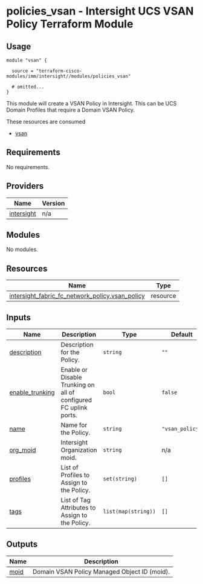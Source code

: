 # policies_vsan - Intersight UCS VSAN Policy Terraform Module

## Usage

```hcl
module "vsan" {

  source = "terraform-cisco-modules/imm/intersight//modules/policies_vsan"

  # omitted...
}
```

This module will create a VSAN Policy in Intersight.  This can be UCS Domain Profiles that require a Domain VSAN Policy.  

These resources are consumed

* [vsan](https://registry.terraform.io/providers/CiscoDevNet/intersight/latest/docs/resources/fabric_fc_network_policy)

<!-- BEGINNING OF PRE-COMMIT-TERRAFORM DOCS HOOK -->
## Requirements

No requirements.

## Providers

| Name | Version |
|------|---------|
| <a name="provider_intersight"></a> [intersight](#provider\_intersight) | n/a |

## Modules

No modules.

## Resources

| Name | Type |
|------|------|
| [intersight_fabric_fc_network_policy.vsan_policy](https://registry.terraform.io/providers/CiscoDevNet/intersight/latest/docs/resources/fabric_fc_network_policy) | resource |

## Inputs

| Name | Description | Type | Default | Required |
|------|-------------|------|---------|:--------:|
| <a name="input_description"></a> [description](#input\_description) | Description for the Policy. | `string` | `""` | no |
| <a name="input_enable_trunking"></a> [enable\_trunking](#input\_enable\_trunking) | Enable or Disable Trunking on all of configured FC uplink ports. | `bool` | `false` | no |
| <a name="input_name"></a> [name](#input\_name) | Name for the Policy. | `string` | `"vsan_policy"` | no |
| <a name="input_org_moid"></a> [org\_moid](#input\_org\_moid) | Intersight Organization moid. | `string` | n/a | yes |
| <a name="input_profiles"></a> [profiles](#input\_profiles) | List of Profiles to Assign to the Policy. | `set(string)` | `[]` | no |
| <a name="input_tags"></a> [tags](#input\_tags) | List of Tag Attributes to Assign to the Policy. | `list(map(string))` | `[]` | no |

## Outputs

| Name | Description |
|------|-------------|
| <a name="output_moid"></a> [moid](#output\_moid) | Domain VSAN Policy Managed Object ID (moid). |
<!-- END OF PRE-COMMIT-TERRAFORM DOCS HOOK -->
